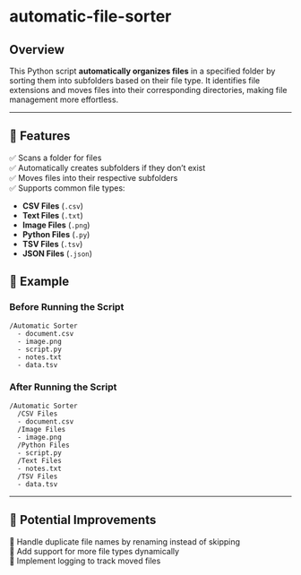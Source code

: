 # automatic-file-sorter

## Overview  
This Python script **automatically organizes files** in a specified folder by sorting them into subfolders based on their file type. It identifies file extensions and moves files into their corresponding directories, making file management more effortless.

---

## 🚀 Features  
✅ Scans a folder for files  
✅ Automatically creates subfolders if they don’t exist  
✅ Moves files into their respective subfolders  
✅ Supports common file types:  
- **CSV Files** (`.csv`)  
- **Text Files** (`.txt`)  
- **Image Files** (`.png`)  
- **Python Files** (`.py`)  
- **TSV Files** (`.tsv`)  
- **JSON Files** (`.json`)  

## 📂 Example  

### Before Running the Script  
    /Automatic Sorter
      - document.csv
      - image.png
      - script.py
      - notes.txt
      - data.tsv

### After Running the Script  
    /Automatic Sorter
      /CSV Files
      - document.csv
      /Image Files
      - image.png
      /Python Files
      - script.py
      /Text Files
      - notes.txt
      /TSV Files
      - data.tsv

---

## 🔧 Potential Improvements  
🔹 Handle duplicate file names by renaming instead of skipping  
🔹 Add support for more file types dynamically  
🔹 Implement logging to track moved files  
